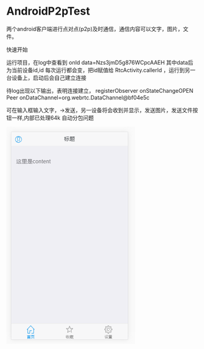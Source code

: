 # AndroidP2pTest
两个android客户端进行点对点(p2p)及时通信，通信内容可以文字，图片，文件。

快速开始

运行项目，在log中查看到
onId data=Nzs3jmD5g876WCpcAAEH
其中data后为当前设备id,id 每次运行都会变，把id赋值给
RtcActivity.callerId ，运行到另一台设备上，启动后会自己建立连接

待log出现以下输出，表明连接建立，
registerObserver onStateChangeOPEN
Peer onDataChannel=org.webrtc.DataChannel@bf04e5c

可在输入框输入文字，->发送，另一设备将会收到并显示，发送图片，发送文件按钮一样,内部已处理64k 自动分包问题


![Image text](https://raw.githubusercontent.com/hongmaju/light7Local/master/img/productShow/20170518152848.png)


